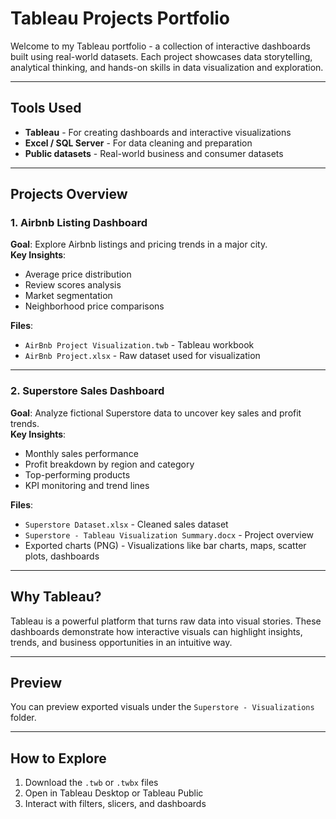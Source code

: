 # Tableau Projects Portfolio

Welcome to my Tableau portfolio - a collection of interactive dashboards built using real-world datasets. Each project showcases data storytelling, analytical thinking, and hands-on skills in data visualization and exploration.

---

## Tools Used

- **Tableau** - For creating dashboards and interactive visualizations  
- **Excel / SQL Server** - For data cleaning and preparation  
- **Public datasets** - Real-world business and consumer datasets

---

## Projects Overview

### 1. Airbnb Listing Dashboard

**Goal**: Explore Airbnb listings and pricing trends in a major city.  
**Key Insights**:
- Average price distribution  
- Review scores analysis  
- Market segmentation  
- Neighborhood price comparisons

**Files**:
- `AirBnb Project Visualization.twb` - Tableau workbook  
- `AirBnb Project.xlsx` - Raw dataset used for visualization

---

### 2. Superstore Sales Dashboard

**Goal**: Analyze fictional Superstore data to uncover key sales and profit trends.  
**Key Insights**:
- Monthly sales performance  
- Profit breakdown by region and category  
- Top-performing products  
- KPI monitoring and trend lines

**Files**:
- `Superstore Dataset.xlsx` - Cleaned sales dataset  
- `Superstore - Tableau Visualization Summary.docx` - Project overview  
- Exported charts (PNG) - Visualizations like bar charts, maps, scatter plots, dashboards

---

## Why Tableau?

Tableau is a powerful platform that turns raw data into visual stories. These dashboards demonstrate how interactive visuals can highlight insights, trends, and business opportunities in an intuitive way.

---

## Preview

You can preview exported visuals under the `Superstore - Visualizations` folder.

---

## How to Explore

1. Download the `.twb` or `.twbx` files  
2. Open in Tableau Desktop or Tableau Public  
3. Interact with filters, slicers, and dashboards
